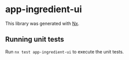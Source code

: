 # app-ingredient-ui

This library was generated with [Nx](https://nx.dev).

## Running unit tests

Run `nx test app-ingredient-ui` to execute the unit tests.
